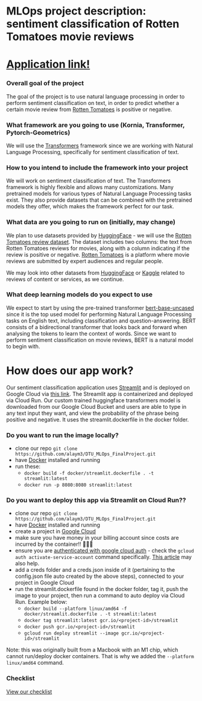 MLOps project description: sentiment classification of Rotten Tomatoes movie reviews
==============================
# [Application link!](https://streamlit-pqpw5ljsba-ew.a.run.app)

### Overall goal of the project
The goal of the project is to use natural language processing in order to perform sentiment classification on text, in order to predict whether a certain movie review from [Rotten Tomatoes](https://www.rottentomatoes.com/) is positive or negative.

### What framework are you going to use (Kornia, Transformer, Pytorch-Geometrics)
We will use the [Transformers](https://huggingface.co/) framework since we are working with Natural Language Processing, specifically for sentiment classification of text.

### How to you intend to include the framework into your project
We will work on sentiment classification of text. The Transformers framework is highly flexible and allows many customizations. Many pretrained models for various types of Natural Language Processing tasks exist. They also provide datasets that can be combined with the pretrained models they offer, which makes the framework perfect for our task.

### What data are you going to run on (initially, may change)
We plan to use datasets provided by [HuggingFace](https://huggingface.co/datasets) - we will use the [Rotten Tomatoes review dataset](https://huggingface.co/datasets/rotten_tomatoes). The dataset includes two columns: the text from Rotten Tomatoes reviews for movies, along with a column indicating if the review is positive or negative. [Rotten Tomatoes](https://www.rottentomatoes.com/) is a platform where movie reviews are submitted by expert audiences and regular people.

We may look into other datasets from [HuggingFace](https://huggingface.co/datasets) or [Kaggle](https://www.kaggle.com/datasets) related to reviews of content or services, as we continue.

### What deep learning models do you expect to use
We expect to start by using the pre-trained transformer [bert-base-uncased](https://huggingface.co/bert-base-uncased) since it is the top used model for performing Natural Language Processing tasks on English text, including classification and question-answering. BERT consists of a bidirectional transformer that looks back and forward when analysing the tokens to learn the context of words. Since we want to perform sentiment classification on movie reviews, BERT is a natural model to begin with.


# How does our app work?
Our sentiment classification application uses [Streamlit](https://streamlit.io/) and is deployed on Google Cloud via [this link](https://streamlit-pqpw5ljsba-ew.a.run.app). The Streamlit app is containerized and deployed via Cloud Run. Our custom trained huggingface transformers model is downloaded from our Google Cloud Bucket and users are able to type in any text input they want, and view the probability of the phrase being positive and negative. It uses the streamlit.dockerfile in the docker folder.

### Do you want to run the image locally?
- clone our repo `git clone https://github.com/alaym3/DTU_MLOps_FinalProject.git`
- have [Docker](https://www.docker.com/) installed and running
- run these:
   - `docker build -f docker/streamlit.dockerfile . -t streamlit:latest`
   - `docker run -p 8080:8080 streamlit:latest`

### Do you want to deploy this app via Streamlit on Cloud Run??
- clone our repo `git clone https://github.com/alaym3/DTU_MLOps_FinalProject.git`
- have [Docker](https://www.docker.com/) installed and running
- create a project in [Google Cloud](https://console.cloud.google.com/)
- make sure you have money in your billing account since costs are incurred by the container!! 🤑🤑🤑
- ensure you are [authenticated with google cloud auth](https://cloud.google.com/container-registry/docs/advanced-authentication) - check the `gcloud auth activate-service-account` command specifically. [This article](https://cloud.google.com/sdk/gcloud/reference/auth/activate-service-account) may also help.
- add a creds folder and a creds.json inside of it (pertaining to the config.json file auto created by the above steps), connected to your project in Google Cloud
- run the streamlit.dockerfile found in the docker folder, tag it, push the image to your project, then run a command to auto deploy via Cloud Run. Example below:
   - `docker build --platform linux/amd64 -f docker/streamlit.dockerfile . -t streamlit:latest`
   - `docker tag streamlit:latest gcr.io/<project-id>/streamlit`
   - `docker push gcr.io/<project-id>/streamlit`
   - `gcloud run deploy streamlit --image gcr.io/<project-id>/streamlit`

Note: this was originally built from a Macbook with an M1 chip, which cannot run/deploy docker containers. That is why we added the `--platform linux/amd64` command.


### Checklist
[View our checklist](CHECKLIST.md)




